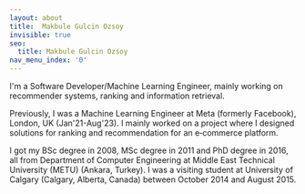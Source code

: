 ```yaml
---
layout: about
title:  Makbule Gulcin Ozsoy
invisible: true
seo:
  title: Makbule Gulcin Ozsoy
nav_menu_index: '0'
---
```


I'm a Software Developer/Machine Learning Engineer, mainly working on recommender systems, ranking and information retrieval.

Previously, I was a Machine Learning Engineer at Meta (formerly Facebook), London, UK (Jan'21-Aug'23). I mainly worked on a project where I designed solutions for ranking and recommendation for an e‑commerce platform.
 
 
I got my BSc degree in 2008, MSc degree in 2011 and PhD degree in 2016, all from Department of Computer Engineering at Middle East Technical University (METU) (Ankara, Turkey). 
I was a visiting student at University of Calgary (Calgary, Alberta, Canada) between October 2014 and August 2015.
 

